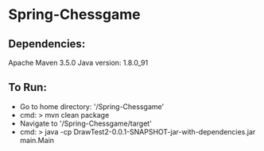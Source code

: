 # Spring-Chessgame

Dependencies: 
-----------------------------------------------------
Apache Maven 3.5.0 
Java version: 1.8.0_91

To Run: 
------------------------------------------------------
- Go to home directory: '/Spring-Chessgame'
- cmd: > mvn clean package
- Navigate to '/Spring-Chessgame/target'
- cmd: > java -cp DrawTest2-0.0.1-SNAPSHOT-jar-with-dependencies.jar main.Main
